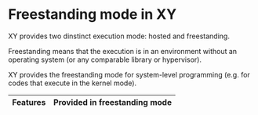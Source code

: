# Freestanding mode in XY

XY provides two dinstinct execution mode: hosted and freestanding.

Freestanding means that the execution is in an environment without an operating
system (or any comparable library or hypervisor).

XY provides the freestanding mode for system-level programming (e.g. for codes
that execute in the kernel mode).

| Features | Provided in freestanding mode |
| -------- | ----------------------------- |
